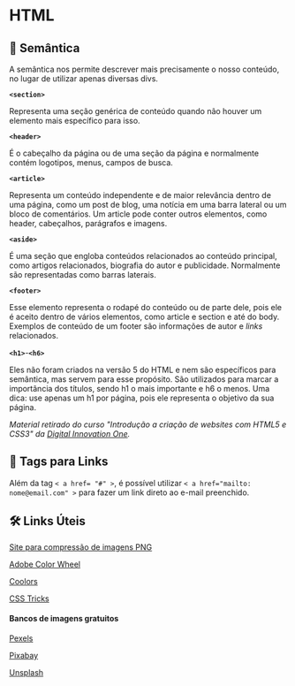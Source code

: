 # HTML

## :pencil: Semântica

A semântica nos permite descrever mais precisamente o nosso conteúdo, no lugar de utilizar apenas diversas divs. 



**`<section>`**

Representa uma seção genérica de conteúdo quando não houver um elemento mais específico para isso.

**`<header>`**

É o cabeçalho da página ou de uma seção da página e normalmente contém logotipos, menus, campos de busca.

**`<article>`**

Representa um conteúdo independente e de maior relevância dentro de uma página, como um post de blog, uma notícia em uma barra lateral ou um bloco de comentários. Um article pode conter outros elementos, como header, cabeçalhos, parágrafos e imagens.

**`<aside>`**

É uma seção que engloba conteúdos relacionados ao conteúdo principal, como artigos relacionados, biografia do autor e publicidade. Normalmente são representadas como barras laterais.

**`<footer>`**

Esse elemento representa o rodapé do conteúdo ou de parte dele, pois ele é aceito dentro de vários elementos, como article e section e até do body. Exemplos de conteúdo de um footer são informações de autor e *links* relacionados.

**`<h1>`**-**`<h6>`**

Eles não foram criados na versão 5 do HTML e nem são específicos para semântica, mas servem para esse propósito. São utilizados para marcar a importância dos títulos, sendo h1 o mais importante e h6 o menos. Uma dica: use apenas um h1 por página, pois ele representa o objetivo da sua página.



_Material retirado do curso "Introdução a criação de websites com HTML5 e CSS3" da [Digital Innovation One](https://web.digitalinnovation.one/)._



## :link: Tags para Links

Além da tag `< a href= "#" >`, é possível utilizar `< a href="mailto: nome@email.com" >` para fazer um link direto ao e-mail preenchido. 



## :hammer_and_wrench: Links Úteis

[Site para compressão de imagens PNG](https://tinypng.com/)

[Adobe Color Wheel](https://color.adobe.com/pt/create/color-wheel)

[Coolors](https://coolors.co/)

[CSS Tricks](https://css-tricks.com/)

#### Bancos de imagens gratuitos

[Pexels](https://www.pexels.com/pt-br/)

[Pixabay](https://pixabay.com/pt/)

[Unsplash](https://unsplash.com/) 

